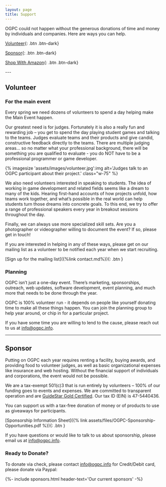 ```yaml
---
layout: page
title: Support
---
```


OGPC could not happen without the generous donations of time and money by individuals and companies.
Here are ways you can help.

<div class="btn-set" id="categories" markdown="1">

[Volunteer](#volunteer){: .btn .btn-dark}

[Sponsor](#sponsor){: .btn .btn-dark}

[Shop With Amazon](#shop-with-amazon-smile){: .btn .btn-dark}

</div>
---

## Volunteer

### For the main event

Every spring we need dozens of volunteers to spend a day helping make the Main Event happen.

Our greatest need is for judges. Fortunately it is also a really fun and rewarding job –
you get to spend the day playing student games and talking to the teams. Judges evaluate
teams and their products and give candid, constructive feedback directly to the teams.
There are multiple judging areas… so no matter what your professional background, there
will be something you are qualified to evaluate - you do NOT have to be a professional
programmer or game developer.

{% imagesize 'assets/images/volunteer.jpg':img alt='Judges talk to an OGPC participant about their project.' class="w-75" %}


We also need volunteers interested in speaking to students. The idea of working in game development
and related fields seems like a dream to many of the kids. Hearing first-hand accounts of how
projects unfold, how teams work together, and what’s possible in the real world can help students
turn those dreams into concrete goals. To this end, we try to offer a range of professional speakers
every year in breakout sessions throughout the day.

Finally, we can always use more specialized skill sets. Are you a photographer or
videographer willing to document the event? If so, please get in touch!

If you are interested in helping in any of these ways, please get on our mailing list as a volunteer
to be notified each year when we start recruiting.

[Sign up for the mailing list]({%link contact.md%}){: .btn }

### Planning

OGPC isn’t just a one-day event. There’s marketing, sponsorships, outreach, web updates, software
development, event planning, and much more that needs to be done through the year.

OGPC is 100% volunteer run - it depends on people like yourself donating time to make all these
things happen. You can join the planning group to help year around, or chip in for a particular
project.

If you have some time you are willing to lend to the cause, please reach out to us at
[info@ogpc.info](mailto:info@ogpc.info).

---

## Sponsor

Putting on OGPC each year requires renting a facility, buying awards, and providing food to
volunteer judges, as well as basic organizational expenses like insurance and web hosting. Without
the financial support of individuals and corporations, the event would not be possible.

We are a tax-exempt 501(c)3 that is run entirely by volunteers – 100% of our funding goes to
events and expenses. We are committed to transparent operation and are
[GuideStar Gold Certified](https://www.guidestar.org/profile/47-5440436). Our tax ID (EIN) is 47-5440436.

You can support us with a tax-free donation of money or of products to use as giveaways for
participants.

[Sponsorship Information Sheet]({% link assets/files/OGPC-Sponsorship-Opportunities.pdf %}){: .btn }

If you have questions or would like to talk to us about sponsorship, please email us at
[info@ogpc.info](mailto:info@ogpc.info).

### Ready to Donate?

To donate via check, please contact [info@ogpc.info](mailto:info@ogpc.info) for Credit/Debit card,
please donate via Paypal:

<div id="donate-button-container" class="d-flex align-items-center justify-content-center">
<div id="donate-button"></div>
<script src="https://www.paypalobjects.com/donate/sdk/donate-sdk.js" charset="UTF-8"></script>
<script>
PayPal.Donation.Button({
env:'production',
hosted_button_id:'96V4CW92449QJ',
image: {
src:'https://www.paypalobjects.com/en_US/i/btn/btn_donateCC_LG.gif',
alt:'Donate with PayPal button',
title:'PayPal - The safer, easier way to pay online!',
}
}).render('#donate-button');
</script>
</div>


{%- include sponsors.html header-text='Our current sponsors' -%}
